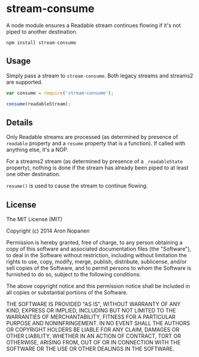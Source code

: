 # stream-consume

A node module ensures a Readable stream continues flowing if it's not piped to
another destination.

	npm install stream-consume

## Usage

Simply pass a stream to `stream-consume`.
Both legacy streams and streams2 are supported.

``` js
var consume = require('stream-consume');

consume(readableStream);
```

## Details

Only Readable streams are processed (as determined by presence of `readable`
property and a `resume` property that is a function). If called with anything
else, it's a NOP.

For a streams2 stream (as determined by presence of a `_readableState`
property), nothing is done if the stream has already been piped to at least
one other destination.

`resume()` is used to cause the stream to continue flowing.

## License

The MIT License (MIT)

Copyright (c) 2014 Aron Nopanen

Permission is hereby granted, free of charge, to any person obtaining a copy
of this software and associated documentation files (the "Software"), to deal
in the Software without restriction, including without limitation the rights
to use, copy, modify, merge, publish, distribute, sublicense, and/or sell
copies of the Software, and to permit persons to whom the Software is
furnished to do so, subject to the following conditions:

The above copyright notice and this permission notice shall be included in
all copies or substantial portions of the Software.

THE SOFTWARE IS PROVIDED "AS IS", WITHOUT WARRANTY OF ANY KIND, EXPRESS OR
IMPLIED, INCLUDING BUT NOT LIMITED TO THE WARRANTIES OF MERCHANTABILITY,
FITNESS FOR A PARTICULAR PURPOSE AND NONINFRINGEMENT. IN NO EVENT SHALL THE
AUTHORS OR COPYRIGHT HOLDERS BE LIABLE FOR ANY CLAIM, DAMAGES OR OTHER
LIABILITY, WHETHER IN AN ACTION OF CONTRACT, TORT OR OTHERWISE, ARISING FROM,
OUT OF OR IN CONNECTION WITH THE SOFTWARE OR THE USE OR OTHER DEALINGS IN
THE SOFTWARE.
